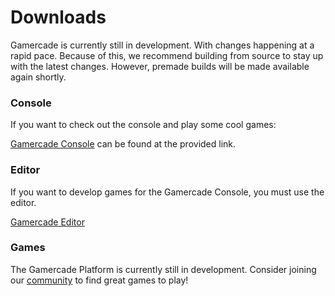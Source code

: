 # Downloads

Gamercade is currently still in development. With changes happening at a rapid pace. Because of this, we recommend building from source to stay up with the latest changes. However, premade builds will be made available again shortly.

### Console

If you want to check out the console and play some cool games:

[Gamercade Console](https://github.com/gamercade-io/gamercade_console) can be found at the provided link.

### Editor

If you want to develop games for the Gamercade Console, you must use the editor.

[Gamercade Editor](https://github.com/gamercade-io/gamercade_editor)

### Games

The Gamercade Platform is currently still in development. Consider joining our [community](/community) to find great games to play!